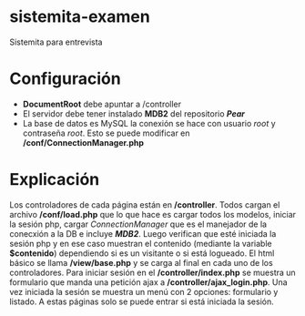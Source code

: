 sistemita-examen
================

Sistemita para entrevista

Configuración
=============
- **DocumentRoot** debe apuntar a /controller
- El servidor debe tener instalado **MDB2** del repositorio _**Pear**_
- La base de datos es MySQL la conexión se hace con usuario _root_ y contraseña _root_. Esto se puede modificar en **/conf/ConnectionManager.php**


Explicación
===========
Los controladores de cada página están en **/controller**. Todos cargan el archivo **/conf/load.php** que lo que hace es cargar todos los modelos, iniciar la sesión php, cargar _ConnectionManager_ que es el manejador de la conecxión a la DB e incluye _**MDB2**_.
Luego verifican que esté iniciada la sesión php y en ese caso muestran el contenido (mediante la variable **$contenido**) dependiendo si es un visitante o si está logueado. El html básico se llama **/view/base.php** y se carga al final en cada uno de los controladores.
Para iniciar sesión en el **/controller/index.php** se muestra un formulario que manda una petición ajax a **/controller/ajax\_login.php**. Una vez iniciada la sesión se muestra un menú con 2 opciones: formulario y listado. A estas páginas solo se puede entrar si está iniciada la sesión.
